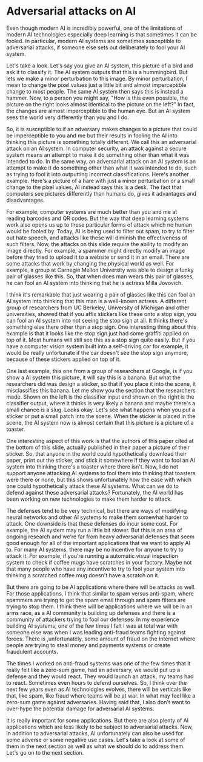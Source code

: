 # Adversarial attacks on AI

Even though modern AI is incredibly powerful, one of the limitations of modern AI technologies especially deep learning is that sometimes it can be fooled. In particular, modern AI systems are sometimes susceptible to adversarial attacks, if someone else sets out deliberately to fool your AI system.

Let's take a look. Let's say you give an AI system, this picture of a bird and ask it to classify it. The AI system outputs that this is a hummingbird. But lets we make a minor perturbation to this image. By minor perturbation, I mean to change the pixel values just a little bit and almost imperceptible change to most people. The same AI system then says this is instead a hammer. Now, to a person you might say, "How is this even possible, the picture on the right looks almost identical to the picture on the left?" In fact, the changes are almost imperceptible to the human eye. But an AI system sees the world very differently than you and I do.

So, it is susceptible to if an adversary makes changes to a picture that could be imperceptible to you and me but their results in fooling the AI into thinking this picture is something totally different. We call this an adversarial attack on an AI system. In computer security, an attack against a secure system means an attempt to make it do something other than what it was intended to do. In the same way, an adversarial attack on an AI system is an attempt to make it do something other than what it was intended to do, such as trying to fool it into outputting incorrect classifications. Here's another example. Here's a picture of a hare with just a minor perturbation or a small change to the pixel values, AI instead says this is a desk. The fact that computers see pictures differently than humans do, gives it advantages and disadvantages.

For example, computer systems are much better than you and me at reading barcodes and QR codes. But the way that deep learning systems work also opens us up to these particular forms of attack which no human would be fooled by. Today, AI is being used to filter out spam, to try to filter out hate speech, and attacks like these will diminish the effectiveness of such filters. Now, the attacks on this slide require the ability to modify an image directly. For example, a spammer might directly modify an image before they tried to upload it to a website or send it in an email. There are some attacks that work by changing the physical world as well. For example, a group at Carnegie Mellon University was able to design a funky pair of glasses like this. So, that when does man wears this pair of glasses, he can fool an AI system into thinking that he is actress Milla Jovovich.

I think it's remarkable that just wearing a pair of glasses like this can fool an AI system into thinking that this man is a well-known actress. A different group of researchers from UC Berkeley, University of Michigan and other universities, showed that if you affix stickers like these onto a stop sign, you can fool an AI system into not seeing the stop sign at all. It thinks there's something else there other than a stop sign. One interesting thing about this example is that it looks like the stop sign just had some graffiti applied on top of it. Most humans will still see this as a stop sign quite easily. But if you have a computer vision system built into a self-driving car for example, it would be really unfortunate if the car doesn't see the stop sign anymore, because of these stickers applied on top of it.

One last example, this one from a group of researchers at Google, is if you show a AI system this picture, it will say this is a banana. But what the researchers did was design a sticker, so that if you place it into the scene, it misclassifies this banana. Let me show you the section that the researchers made. Shown on the left is the classifier input and shown on the right is the classifier output, where it thinks is very likely a banana and maybe there's a small chance is a slug. Looks okay. Let's see what happens when you put a sticker or put a small patch into the scene. When the sticker is placed in the scene, the AI system now is almost certain that this picture is a picture of a toaster.

One interesting aspect of this work is that the authors of this paper cited at the bottom of this slide, actually published in their paper a picture of their sticker. So, that anyone in the world could hypothetically download their paper, print out the sticker, and stick it somewhere if they want to fool an AI system into thinking there's a toaster where there isn't. Now, I do not support anyone attacking AI systems to fool them into thinking that toasters were there or none, but this shows unfortunately how the ease with which one could hypothetically attack these AI systems. What can we do to defend against these adversarial attacks? Fortunately, the AI world has been working on new technologies to make them harder to attack.

The defenses tend to be very technical, but there are ways of modifying neural networks and other AI systems to make them somewhat harder to attack. One downside is that these defenses do incur some cost. For example, the AI system may run a little bit slower. But this is an area of ongoing research and we're far from heavy adversarial defenses that seem good enough for all of the important applications that we want to apply AI to. For many AI systems, there may be no incentive for anyone to try to attack it. For example, if you're running a automatic visual inspection system to check if coffee mugs have scratches in your factory. Maybe not that many people who have any incentive to try to fool your system into thinking a scratched coffee mug doesn't have a scratch on it.

But there are going to be AI applications where there will be attacks as well. For those applications, I think that similar to spam versus anti-spam, where spammers are trying to get the spam email through and spam filters are trying to stop them. I think there will be applications where we will be in an arms race, as a AI community is building up defenses and there is a community of attackers trying to fool our defenses. In my experience building AI systems, one of the few times I felt I was at total war with someone else was when I was leading anti-fraud teams fighting against forces. There is ,unfortunately, some amount of fraud on the Internet where people are trying to steal money and payments systems or create fraudulent accounts.

The times I worked on anti-fraud systems was one of the few times that it really felt like a zero-sum game, had an adversary, we would put up a defense and they would react. They would launch an attack, my teams had to react. Sometimes even hours to defend ourselves. So, I think over the next few years even as AI technologies evolves, there will be verticals like that, like spam, like fraud where teams will be at war. In what may feel like a zero-sum game against adversaries. Having said that, I also don't want to over-hype the potential damage for adversarial AI systems.

It is really important for some applications. But there are also plenty of AI applications which are less likely to be subject to adversarial attacks. Now, in addition to adversarial attacks, AI unfortunately can also be used for some adverse or some negative use cases. Let's take a look at some of them in the next section as well as what we should do to address them. Let's go on to the next section.
